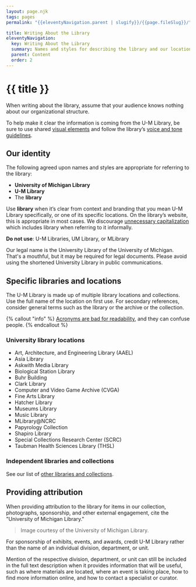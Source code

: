 ```yaml
---
layout: page.njk
tags: pages
permalink: "{{eleventyNavigation.parent | slugify}}/{{page.fileSlug}}/"

title: Writing About the Library
eleventyNavigation:
  key: Writing About the Library
  summary: Names and styles for describing the library and our locations, including for attribution.
  parent: Content
  order: 2
---
```


# {{ title }}

When writing about the library, assume that your audience knows nothing about our organizational structure.

To help make it clear the information is coming from the U-M Library, be sure to use shared [visual elements](/visual-elements/) and follow the library’s [voice and tone guidelines](/content/voice-and-tone/).

## Our identity

The following agreed upon names and styles are appropriate for referring to the library:

* **University of Michigan Library**  
* **U-M Library**  
* The **library**

Use **library** when it’s clear from context and branding that you mean U-M Library specifically, or one of its specific locations. On the library’s website, this is appropriate in most cases. We discourage [unnecessary capitalization](/content/grammar-and-style/#capitalization) which includes library when referring to it informally.

**Do not use**: U-M Libraries, UM Library, or MLibrary 

Our legal name is the University Library of the University of Michigan. That's a mouthful, but it may be required for legal documents. Please avoid using the shortened University Library in public communications.

## Specific libraries and locations

The U-M Library is made up of multiple library locations and collections. Use the full name of the location on first use. For secondary references, consider general terms such as the library or the archive or the collection.

{% callout "info" %}
[Acronyms are bad for readability](/content/grammar-and-style/#acronyms-and-abbreviations), and they can confuse people.
{% endcallout %}

### University library locations

* Art, Architecture, and Engineering Library (AAEL)  
* Asia Library  
* Askwith Media Library  
* Biological Station Library  
* Buhr Building  
* Clark Library
* Computer and Video Game Archive (CVGA)  
* Fine Arts Library  
* Hatcher Library  
* Museums Library  
* Music Library  
* MLibrary@NCRC  
* Papyrology Collection  
* Shapiro Library
* Special Collections Research Center (SCRC)  
* Taubman Health Sciences Library (THSL)

### Independent libraries and collections

See our list of [other libraries and collections](https://lib.umich.edu/locations-and-hours/other-libraries-and-collections).

## Providing attribution

When providing attribution to the library for items in our collection, photographs, sponsorship, and other external engagement, cite the "University of Michigan Library."

> Image courtesy of the University of Michigan Library.

For sponsorship of exhibits, events, and awards, credit U-M Library rather than the name of an individual division, department, or unit.

Mention of the respective division, department, or unit can still be included in the full text description when it provides information that will be useful, such as where materials are located, where an event is taking place, how to find more information online, and how to contact a specialist or curator.
